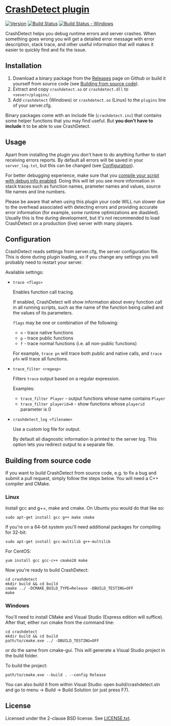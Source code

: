 [CrashDetect plugin][github]
============================

[![Version][version_badge]][version]
[![Build Status][build_status]][build]
[![Build Status - Windows][build_status_win]][build_win]

CrashDetect helps you debug runtime errors and server crashes. When something
goes wrong you will get a detailed error message with error description, stack
trace, and other useful information that will makes it easier to quickly find
and fix the issue.

Installation
------------

1. Download a binary package from the [Releases][download] page on Github or
   build it yourself from source code (see 
   [Building from source code](#building-from-source-code)).
2. Extract and copy `crashdetect.so` or `crashdetect.dll` to `<sever>/plugins/`.
3. Add `crashdetect` (Windows) or `crashdetect.so` (Linux) to the `plugins`
   line of your server.cfg.

Binary packages come with an include file (`crashdetect.inc`) that contains
some helper functions that you may find useful. But **you don't have to
include** it to be able to use CrashDetect.

Usage
-----

Apart from installing the plugin you don't have to do anything further to
start receiving errors reports. By default all errors will be saved in your
`server_log.txt`, but this can be changed 
(see [Configuration](#configuration)).

For better debugging experience, make sure that you
[compile your script with debug info enabled][debug-info]. Doing this will let
you see more information in stack traces such as function names, prameter names
and values, source file names and line numbers.

Please be aware that when using this plugin your code WILL run slower due
to the overhead associated with detecting errors and providing accurate
error information (for example, some runtime optimizations are diasbled).
Usually this is fine during development, but it's not recommended to load
CrashDetect on a production (live) server with many players.

Configuration
-------------

CrashDetect reads settings from server.cfg, the server configuration file. This
is done during plugin loading, so if you change any settings you will probably
need to restart your server.

Available settings:

* `trace <flags>`

  Enables function call tracing.

  If enabled, CrashDetect will show information about every function call in
  all running scripts, such as the name of the function being called and the
  values of its parameters.

  `flags` may be one or combination of the following:

  * `n` - trace native functions
  * `p` - trace public functions
  * `f` - trace normal functions (i.e. all non-public functions)

  For example, `trace pn` will trace both public and native calls, and
  `trace pfn` will trace all functions.

* `trace_filter <regexp>`

  Filters `trace` output based on a regular expression.

  Examples:

  * `trace_filter Player` - output functions whose name contains `Player`
  * `trace_filter playerid=0` - show functions whose `playerid` parameter is 0

* `crashdetect_log <filename>`

  Use a custom log file for output.

  By default all diagnostic information is printed to the server log. This
  option lets you redirect output to a separate file.

Building from source code
-------------------------

If you want to build CrashDetect from source code, e.g. to fix a bug and 
submit a pull request, simply follow the steps below. You will need a C++ 
compiler and CMake.

### Linux

Install gcc and g++, make and cmake. On Ubuntu you would do that like so:

```
sudo apt-get install gcc g++ make cmake
```

If you're on a 64-bit system you'll need additional packages for compiling
for 32-bit:

```
sudo apt-get install gcc-multilib g++-multilib
```

For CentOS:

```
yum install gcc gcc-c++ cmake28 make
```

Now you're ready to build CrashDetect:

```
cd crashdetect
mkdir build && cd build
cmake ../ -DCMAKE_BUILD_TYPE=Release -DBUILD_TESTING=OFF
make
```

### Windows

You'll need to install CMake and Visual Studio (Express edition will suffice).
After that, either run cmake from the command line:

```
cd crashdetect
mkdir build && cd build
path/to/cmake.exe ../ -DBUILD_TESTING=OFF
```

or do the same from cmake-gui. This will generate a Visual Studio project in
the build folder.

To build the project:

```
path/to/cmake.exe --build . --config Release
```

You can also build it from within Visual Studio: open build/crashdetect.sln
and go to menu -> Build -> Build Solution (or just press F7).

License
-------

Licensed under the 2-clause BSD license. See [LICENSE.txt](LICENSE.txt).

[github]: https://github.com/Zeex/samp-plugin-crashdetect
[version]: http://badge.fury.io/gh/Zeex%2Fsamp-plugin-crashdetect
[version_badge]: https://badge.fury.io/gh/Zeex%2Fsamp-plugin-crashdetect.svg
[build]: https://travis-ci.org/Zeex/samp-plugin-crashdetect
[build_status]: https://travis-ci.org/Zeex/samp-plugin-crashdetect.svg?branch=master
[build_win]: https://ci.appveyor.com/project/Zeex/samp-plugin-crashdetect/branch/master
[build_status_win]: https://ci.appveyor.com/api/projects/status/nay4h3t5cu6469ic/branch/master?svg=true
[download]: https://github.com/Zeex/samp-plugin-crashdetect/releases
[debug-info]: https://github.com/Zeex/samp-plugin-crashdetect/wiki/Compiling-scripts-with-debug-info
